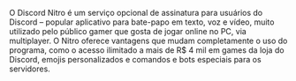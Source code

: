 O Discord Nitro é um serviço opcional de assinatura para usuários do Discord – popular aplicativo para bate-papo em texto, voz e vídeo, muito utilizado pelo público gamer que gosta de jogar online no PC, via multiplayer. O Nitro oferece vantagens que mudam completamente o uso do programa, como o acesso ilimitado a mais de R$ 4 mil em games da loja do Discord, emojis personalizados e comandos e bots especiais para os servidores.


